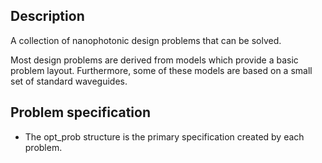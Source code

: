 Description
-----------

A collection of nanophotonic design problems that can be solved.

Most design problems are derived from models which provide 
a basic problem layout.
Furthermore, some of these models are based on 
a small set of standard waveguides.


Problem specification
---------------------

*   The opt_prob structure is the primary specification created by each problem.
